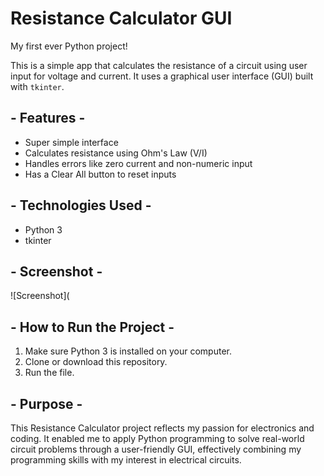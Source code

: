 # Resistance Calculator GUI

My first ever Python project!

This is a simple app that calculates the resistance of a circuit using user input for voltage and current. It uses a graphical user interface (GUI) built with `tkinter`.

## - Features -
- Super simple interface
- Calculates resistance using Ohm's Law (V/I)
- Handles errors like zero current and non-numeric input
- Has a Clear All button to reset inputs

## - Technologies Used -
- Python 3
- tkinter

## - Screenshot -
![Screenshot](

## - How to Run the Project -
1. Make sure Python 3 is installed on your computer.
2. Clone or download this repository.
3. Run the file.
   
## - Purpose -
This Resistance Calculator project reflects my passion for electronics and coding. It enabled me to apply Python programming to solve real-world circuit problems through a user-friendly GUI, effectively combining my programming skills with my interest in electrical circuits.
